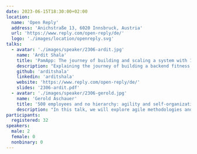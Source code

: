 ```yaml
---
date: 2023-06-15T18:30:00+02:00
location:
  name: 'Open Reply'
  address: 'Anichstraße 13, 6020 Innsbruck, Austria'
  url: 'https://www.reply.com/open-reply/de/'
  logo: './images/location/openreply.svg'
talks:
  - avatar: './images/speaker/2306-ardit.jpg'
    name: 'Ardit Shala'
    title: 'PamApp: The journey of building and scaling a system with 1M+ users'
    description: "Explaining the journey of building a backend fitness platform from scratch as a distributed system on large scale, also covering a high-level architecture of the whole system. What's the story behind and how I got involved, what where the general requirements, the launch drama and handling traffic while working with one of the biggest fitness influencers."
    github: 'arditshala'
    linkedin: 'arditshala'
    website: 'https://www.reply.com/open-reply/de/'
    slides: '2306-ardit.pdf'
  - avatar: './images/speaker/2306-gerold.jpg'
    name: 'Gerold Aschauer'
    title: '500 employees and no hierarchy: agility and self-organization'
    description: "In this talk, we will explore agile methodologies and their impact on organizations. We will discuss agile structures, Scrum, stakeholder involvement, team dynamics, the 'Flowmaster' concept, working without hierarchies, and challenges in agile environments."
participants:
  registered: 32
speakers:
  male: 2
  female: 0
  nonbinary: 0
---
```

